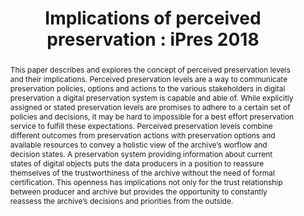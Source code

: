 ---
abstract: This paper describes and explores the concept of perceived preservation
  levels and their implications. Perceived preservation levels are a way to communicate
  preservation policies, options and actions to the various stakeholders in digital
  preservation a digital preservation system is capable and able of. While explicitly
  assigned or stated preservation levels are promises to adhere to a certain set of
  policies and decisions, it may be hard to impossible for a best effort preservation
  service to fulfill these expectations. Perceived preservation levels combine different
  outcomes from preservation actions with preservation options and available resources
  to convey a holistic view of the archive’s worflow and decision states. A preservation
  system providing information about current states of digital objects puts the data
  producers in a position to reassure themselves of the trustworthiness of the archive
  without the need of formal certification. This openness has implications not only
  for the trust relationship between producer and archive but provides the opportunity
  to constantly reassess the archive’s decisions and priorities from the outside.
creators:
- Klindt, Marco
date: null
document_url: https://services.phaidra.univie.ac.at/api/object/o:922202/download
grand_parent: iPRES
institutions: []
keywords:
- boston
landing_page_url: https://phaidra.univie.ac.at/o:922202
language: eng
layout: publication
license: CC BY 4.0 International
notes_url: null
parent: iPRES 2018
presentation_url: null
publication_type: paper
size: 170433
source_name: iPRES
title: 'Implications of perceived preservation : iPres 2018 '
year: 2018
---